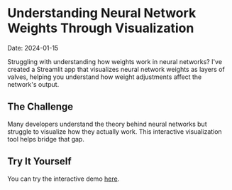 # Understanding Neural Network Weights Through Visualization

Date: 2024-01-15

Struggling with understanding how weights work in neural networks? I've created a Streamlit app that visualizes neural network weights as layers of valves, helping you understand how weight adjustments affect the network's output.

## The Challenge

Many developers understand the theory behind neural networks but struggle to visualize how they actually work. This interactive visualization tool helps bridge that gap.

## Try It Yourself

You can try the interactive demo [here](https://lnkd.in/gBG9dyS2). 